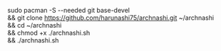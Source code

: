 sudo pacman -S --needed git base-devel \
  && git clone https://github.com/harunashi75/archnashi.git ~/archnashi \
  && cd ~/archnashi \
  && chmod +x ./archnashi.sh \
  && ./archnashi.sh
